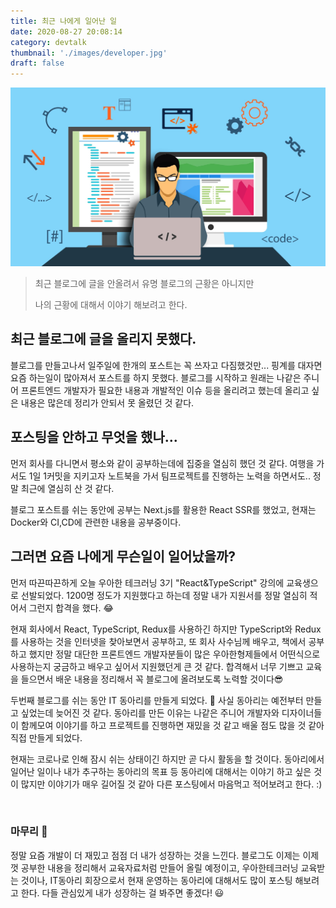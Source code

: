 ```yaml
---
title: 최근 나에게 일어난 일
date: 2020-08-27 20:08:14
category: devtalk
thumbnail: './images/developer.jpg'
draft: false
---
```


![developer](./images/developer.jpg)

> 최근 블로그에 글을 안올려서 유명 블로그의 근황은 아니지만
>
> 나의 근황에 대해서 이야기 해보려고 한다.

## 최근 블로그에 글을 올리지 못했다.

블로그를 만들고나서 일주일에 한개의 포스트는 꼭 쓰자고 다짐했것만... 핑계를 대자면 요즘 하는일이
많아져서 포스트를 하지 못했다. 블로그를 시작하고 원래는 나같은 주니어 프론트엔드 개발자가 필요한 내용과
개발적인 이슈 등을 올리려고 했는데 올리고 싶은 내용은 많은데 정리가 안되서 못 올렸던 것 같다.

## 포스팅을 안하고 무엇을 했나...

먼저 회사를 다니면서 평소와 같이 공부하는데에 집중을 열심히 했던 것 같다. 여행을 가서도 1일 1커밋을 지키고자 
노트북을 가서 팀프로젝트를 진행하는 노력을 하면서도.. 정말 최근에 열심히 산 것 같다.

블로그 포스트를 쉬는 동안에 공부는 Next.js를 활용한 React SSR를 했었고, 현재는 Docker와 CI,CD에 관련한 내용을 공부중이다.

## 그러면 요즘 나에게 무슨일이 일어났을까?

먼저 따끈따끈하게 오늘 우아한 테크러닝 3기 "React&TypeScript" 강의에 교육생으로 선발되었다. 1200명 정도가 지원했다고 하는데
정말 내가 지원서를 정말 열심히 적어서 그런지 합격을 했다. 😂 

현재 회사에서 React, TypeScript, Redux를 사용하긴 하지만 
TypeScript와 Redux를 사용하는 것을 인터넷을 찾아보면서 공부하고, 또 회사 사수님께 배우고, 책에서 공부하고 했지만 정말 대단한 프론트엔드 개발자분들이 
많은 우아한형제들에서 어떤식으로 사용하는지 궁금하고 배우고 싶어서 지원했던게 큰 것 같다. 합격해서 너무 기쁘고 교육을 들으면서 배운 내용을 정리해서 꼭 블로그에 올려보도록 노력할 
것이다😎

두번째 블로그를 쉬는 동안 IT 동아리를 만들게 되었다. 🎉 사실 동아리는 예전부터 만들고 싶었는데 늦어진 것 같다.
동아리를 만든 이유는 나같은 주니어 개발자와 디자이너들이 함께모여 이야기를 하고 프로젝트를 진행하면 재밌을 것 같고 배울 점도 많을 것 같아 직접 만들게 되었다.

현재는 코로나로 인해 잠시 쉬는 상태이긴 하지만 곧 다시 활동을 할 것이다. 동아리에서 일어난 일이나 내가 추구하는 동아리의 목표 등 동아리에
대해서는 이야기 하고 싶은 것이 많지만 이야기가 매우 길어질 것 같아 다른 포스팅에서 마음먹고 적어보려고 한다. :) 


<br>

### 마무리 🚀

정말 요즘 개발이 더 재밌고 점점 더 내가 성장하는 것을 느낀다. 블로그도 이제는 이제껏 공부한 내용을 정리해서 교육자료처럼 만들어 올릴 예정이고, 
우아한테크러닝 교육받는 것이나, IT동아리 회장으로서 현재 운영하는 동아리에 대해서도 많이 포스팅 해보려고 한다. 다들 관심있게 내가 성장하는 걸 봐주면 좋겠다! 😃
